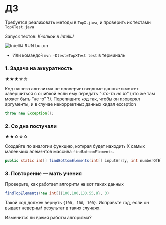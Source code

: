 # ДЗ

Требуется реализовать методы в `TopX.java`, и проверить их тестами `TopXTest.java`

Запуск тестов:
*Кнопкой в IntelliJ*

![IntelliJ RUN button](https://i.imgur.com/uHwKybe.png)

* Или командой `mvn -Dtest=TopXTest test` в терминале

### 1. Задача на аккуратность

★★★☆☆

Код нашего алгоритма не проверяет входные данные и может завершиться с ошибкой если ему передать *“что-то не то”* (что
же там может быть “не то” ?).
Перепишите код так, чтобы он проверял аргументы, и в случае некорректных данных кидал exception

```java
throw new Exception();
```

### 2. Со дна постучали

★★☆☆☆

Создайте по аналогии функцию, которая будет находить X самых маленьких элементов массива `findBottomElements`.

```java
public static int[] findBottomElements(int[] inputArray, int numberOfElements)
```

### 3. Повторение — мать учения

Проверьте, как работает алгоритм на вот таких данных:

```java
findTopElements(new int[]{100,100,100,55,8}, 3)
```

Такой код должен вернуть `{100, 100, 100}`.
Исправьте код, если он выдает неверный результат в таких случаях.

Изменится ли время работы алгоритма?





